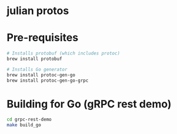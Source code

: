 # julian protos

# Pre-requisites
```sh
# Installs protobuf (which includes protoc)
brew install protobuf

# Installs Go generator
brew install protoc-gen-go
brew install protoc-gen-go-grpc
```

# Building for Go (gRPC rest demo)

```sh
cd grpc-rest-demo
make build_go
```
